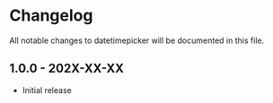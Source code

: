 # Changelog

All notable changes to datetimepicker will be documented in this file.

## 1.0.0 - 202X-XX-XX

- Initial release

